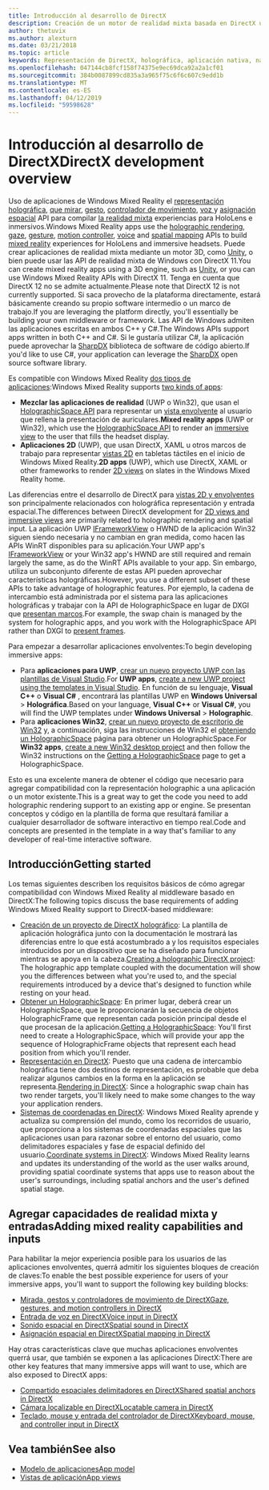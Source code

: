```yaml
---
title: Introducción al desarrollo de DirectX
description: Creación de un motor de realidad mixta basada en DirectX utilizando directamente las API de Windows Mixed Reality.
author: thetuvix
ms.author: alexturn
ms.date: 03/21/2018
ms.topic: article
keywords: Representación de DirectX, holográfica, aplicación nativa, nativo, WinRT, aplicación de WinRT, API, motor personalizado, de plataforma de middleware
ms.openlocfilehash: 047144cb8fcf158f74375e9ec69dca92a2a1cf01
ms.sourcegitcommit: 384b0087899cd835a3a965f75c6f6c607c9edd1b
ms.translationtype: MT
ms.contentlocale: es-ES
ms.lasthandoff: 04/12/2019
ms.locfileid: "59598628"
---
```

# <a name="directx-development-overview"></a><span data-ttu-id="b9c7c-104">Introducción al desarrollo de DirectX</span><span class="sxs-lookup"><span data-stu-id="b9c7c-104">DirectX development overview</span></span>

<span data-ttu-id="b9c7c-105">Uso de aplicaciones de Windows Mixed Reality el [representación holográfica](rendering.md), [que mirar](gaze.md), [gesto](gestures.md), [controlador de movimiento](motion-controllers.md), [voz ](voice-input.md) y [asignación espacial](spatial-mapping.md) API para compilar [la realidad mixta](mixed-reality.md) experiencias para HoloLens e inmersivos.</span><span class="sxs-lookup"><span data-stu-id="b9c7c-105">Windows Mixed Reality apps use the [holographic rendering](rendering.md), [gaze](gaze.md), [gesture](gestures.md), [motion controller](motion-controllers.md), [voice](voice-input.md) and [spatial mapping](spatial-mapping.md) APIs to build [mixed reality](mixed-reality.md) experiences for HoloLens and immersive headsets.</span></span> <span data-ttu-id="b9c7c-106">Puede crear aplicaciones de realidad mixta mediante un motor 3D, como [Unity](unity-development-overview.md), o bien puede usar las API de realidad mixta de Windows con DirectX 11.</span><span class="sxs-lookup"><span data-stu-id="b9c7c-106">You can create mixed reality apps using a 3D engine, such as [Unity](unity-development-overview.md), or you can use Windows Mixed Reality APIs with DirectX 11.</span></span> <span data-ttu-id="b9c7c-107">Tenga en cuenta que DirectX 12 no se admite actualmente.</span><span class="sxs-lookup"><span data-stu-id="b9c7c-107">Please note that DirectX 12 is not currently supported.</span></span> <span data-ttu-id="b9c7c-108">Si saca provecho de la plataforma directamente, estará básicamente creando su propio software intermedio o un marco de trabajo.</span><span class="sxs-lookup"><span data-stu-id="b9c7c-108">If you are leveraging the platform directly, you'll essentially be building your own middleware or framework.</span></span> <span data-ttu-id="b9c7c-109">Las API de Windows admiten las aplicaciones escritas en ambos C++ y C#.</span><span class="sxs-lookup"><span data-stu-id="b9c7c-109">The Windows APIs support apps written in both C++ and C#.</span></span> <span data-ttu-id="b9c7c-110">Si le gustaría utilizar C#, la aplicación puede aprovechar la [SharpDX](http://sharpdx.org/) biblioteca de software de código abierto.</span><span class="sxs-lookup"><span data-stu-id="b9c7c-110">If you'd like to use C#, your application can leverage the [SharpDX](http://sharpdx.org/) open source software library.</span></span>

<span data-ttu-id="b9c7c-111">Es compatible con Windows Mixed Reality [dos tipos de aplicaciones](app-views.md):</span><span class="sxs-lookup"><span data-stu-id="b9c7c-111">Windows Mixed Reality supports [two kinds of apps](app-views.md):</span></span>
* <span data-ttu-id="b9c7c-112">**Mezclar las aplicaciones de realidad** (UWP o Win32), que usan el [HolographicSpace API](getting-a-holographicspace.md) para representar un [vista envolvente](app-views.md) al usuario que rellena la presentación de auriculares.</span><span class="sxs-lookup"><span data-stu-id="b9c7c-112">**Mixed reality apps** (UWP or Win32), which use the [HolographicSpace API](getting-a-holographicspace.md) to render an [immersive view](app-views.md) to the user that fills the headset display.</span></span>
* <span data-ttu-id="b9c7c-113">**Aplicaciones 2D** (UWP), que usan DirectX, XAML u otros marcos de trabajo para representar [vistas 2D](app-views.md#2d-views) en tabletas táctiles en el inicio de Windows Mixed Reality.</span><span class="sxs-lookup"><span data-stu-id="b9c7c-113">**2D apps** (UWP), which use DirectX, XAML or other frameworks to render [2D views](app-views.md#2d-views) on slates in the Windows Mixed Reality home.</span></span>

<span data-ttu-id="b9c7c-114">Las diferencias entre el desarrollo de DirectX para [vistas 2D y envolventes](app-views.md) son principalmente relacionados con holográfica representación y entrada espacial.</span><span class="sxs-lookup"><span data-stu-id="b9c7c-114">The differences between DirectX development for [2D views and immersive views](app-views.md) are primarily related to holographic rendering and spatial input.</span></span> <span data-ttu-id="b9c7c-115">La aplicación UWP [IFrameworkView](https://msdn.microsoft.com/library/windows/apps/windows.applicationmodel.core.iframeworkview.aspx) o HWND de la aplicación Win32 siguen siendo necesaria y no cambian en gran medida, como hacen las APIs WinRT disponibles para su aplicación.</span><span class="sxs-lookup"><span data-stu-id="b9c7c-115">Your UWP app's [IFrameworkView](https://msdn.microsoft.com/library/windows/apps/windows.applicationmodel.core.iframeworkview.aspx) or your Win32 app's HWND are still required and remain largely the same, as do the WinRT APIs available to your app.</span></span> <span data-ttu-id="b9c7c-116">Sin embargo, utiliza un subconjunto diferente de estas API pueden aprovechar características holográficas.</span><span class="sxs-lookup"><span data-stu-id="b9c7c-116">However, you use a different subset of these APIs to take advantage of holographic features.</span></span> <span data-ttu-id="b9c7c-117">Por ejemplo, la cadena de intercambio está administrada por el sistema para las aplicaciones holográficas y trabajar con la API de HolographicSpace en lugar de DXGI que [presentan marcos](rendering-in-directx.md).</span><span class="sxs-lookup"><span data-stu-id="b9c7c-117">For example, the swap chain is managed by the system for holographic apps, and you work with the HolographicSpace API rather than DXGI to [present frames](rendering-in-directx.md).</span></span>

<span data-ttu-id="b9c7c-118">Para empezar a desarrollar aplicaciones envolventes:</span><span class="sxs-lookup"><span data-stu-id="b9c7c-118">To begin developing immersive apps:</span></span>
* <span data-ttu-id="b9c7c-119">Para **aplicaciones para UWP**, [crear un nuevo proyecto UWP con las plantillas de Visual Studio](creating-a-holographic-directx-project.md).</span><span class="sxs-lookup"><span data-stu-id="b9c7c-119">For **UWP apps**, [create a new UWP project using the templates in Visual Studio](creating-a-holographic-directx-project.md).</span></span> <span data-ttu-id="b9c7c-120">En función de su lenguaje, **Visual C++**  o **Visual C#** , encontrará las plantillas UWP en **Windows Universal**  >   **Holográfica**.</span><span class="sxs-lookup"><span data-stu-id="b9c7c-120">Based on your language, **Visual C++** or **Visual C#**, you will find the UWP templates under **Windows Universal** > **Holographic**.</span></span>
* <span data-ttu-id="b9c7c-121">Para **aplicaciones Win32**, [crear un nuevo proyecto de escritorio de Win32](creating-a-holographic-directx-project.md#creating-a-win32-project) y, a continuación, siga las instrucciones de Win32 el [obteniendo un HolographicSpace](getting-a-holographicspace.md) página para obtener un HolographicSpace.</span><span class="sxs-lookup"><span data-stu-id="b9c7c-121">For **Win32 apps**, [create a new Win32 desktop project](creating-a-holographic-directx-project.md#creating-a-win32-project) and then follow the Win32 instructions on the [Getting a HolographicSpace](getting-a-holographicspace.md) page to get a HolographicSpace.</span></span>

<span data-ttu-id="b9c7c-122">Esto es una excelente manera de obtener el código que necesario para agregar compatibilidad con la representación holographic a una aplicación o un motor existente.</span><span class="sxs-lookup"><span data-stu-id="b9c7c-122">This is a great way to get the code you need to add holographic rendering support to an existing app or engine.</span></span> <span data-ttu-id="b9c7c-123">Se presentan conceptos y código en la plantilla de forma que resultará familiar a cualquier desarrollador de software interactivo en tiempo real.</span><span class="sxs-lookup"><span data-stu-id="b9c7c-123">Code and concepts are presented in the template in a way that's familiar to any developer of real-time interactive software.</span></span>

## <a name="getting-started"></a><span data-ttu-id="b9c7c-124">Introducción</span><span class="sxs-lookup"><span data-stu-id="b9c7c-124">Getting started</span></span>

<span data-ttu-id="b9c7c-125">Los temas siguientes describen los requisitos básicos de cómo agregar compatibilidad con Windows Mixed Reality al middleware basado en DirectX:</span><span class="sxs-lookup"><span data-stu-id="b9c7c-125">The following topics discuss the base requirements of adding Windows Mixed Reality support to DirectX-based middleware:</span></span>
* <span data-ttu-id="b9c7c-126">[Creación de un proyecto de DirectX holográfico](creating-a-holographic-directx-project.md): La plantilla de aplicación holográfica junto con la documentación le mostrará las diferencias entre lo que está acostumbrado a y los requisitos especiales introducidos por un dispositivo que se ha diseñado para funcionar mientras se apoya en la cabeza.</span><span class="sxs-lookup"><span data-stu-id="b9c7c-126">[Creating a holographic DirectX project](creating-a-holographic-directx-project.md): The holographic app template coupled with the documentation will show you the differences between what you're used to, and the special requirements introduced by a device that's designed to function while resting on your head.</span></span>
* <span data-ttu-id="b9c7c-127">[Obtener un HolographicSpace](getting-a-holographicspace.md): En primer lugar, deberá crear un HolographicSpace, que le proporcionarán la secuencia de objetos HolographicFrame que representan cada posición principal desde el que procesan de la aplicación.</span><span class="sxs-lookup"><span data-stu-id="b9c7c-127">[Getting a HolographicSpace](getting-a-holographicspace.md): You'll first need to create a HolographicSpace, which will provide your app the sequence of HolographicFrame objects that represent each head position from which you'll render.</span></span>
* <span data-ttu-id="b9c7c-128">[Representación en DirectX](rendering-in-directx.md): Puesto que una cadena de intercambio holográfica tiene dos destinos de representación, es probable que deba realizar algunos cambios en la forma en la aplicación se representa.</span><span class="sxs-lookup"><span data-stu-id="b9c7c-128">[Rendering in DirectX](rendering-in-directx.md): Since a holographic swap chain has two render targets, you'll likely need to make some changes to the way your application renders.</span></span>
* <span data-ttu-id="b9c7c-129">[Sistemas de coordenadas en DirectX](coordinate-systems-in-directx.md): Windows Mixed Reality aprende y actualiza su comprensión del mundo, como los recorridos de usuario, que proporciona a los sistemas de coordenadas espaciales que las aplicaciones usan para razonar sobre el entorno del usuario, como delimitadores espaciales y fase de espacial definido del usuario.</span><span class="sxs-lookup"><span data-stu-id="b9c7c-129">[Coordinate systems in DirectX](coordinate-systems-in-directx.md): Windows Mixed Reality learns and updates its understanding of the world as the user walks around, providing spatial coordinate systems that apps use to reason about the user's surroundings, including spatial anchors and the user's defined spatial stage.</span></span>

## <a name="adding-mixed-reality-capabilities-and-inputs"></a><span data-ttu-id="b9c7c-130">Agregar capacidades de realidad mixta y entradas</span><span class="sxs-lookup"><span data-stu-id="b9c7c-130">Adding mixed reality capabilities and inputs</span></span>

<span data-ttu-id="b9c7c-131">Para habilitar la mejor experiencia posible para los usuarios de las aplicaciones envolventes, querrá admitir los siguientes bloques de creación de claves:</span><span class="sxs-lookup"><span data-stu-id="b9c7c-131">To enable the best possible experience for users of your immersive apps, you'll want to support the following key building blocks:</span></span>
* [<span data-ttu-id="b9c7c-132">Mirada, gestos y controladores de movimiento de DirectX</span><span class="sxs-lookup"><span data-stu-id="b9c7c-132">Gaze, gestures, and motion controllers in DirectX</span></span>](gaze,-gestures,-and-motion-controllers-in-directx.md)
* [<span data-ttu-id="b9c7c-133">Entrada de voz en DirectX</span><span class="sxs-lookup"><span data-stu-id="b9c7c-133">Voice input in DirectX</span></span>](voice-input-in-directx.md)
* [<span data-ttu-id="b9c7c-134">Sonido espacial en DirectX</span><span class="sxs-lookup"><span data-stu-id="b9c7c-134">Spatial sound in DirectX</span></span>](spatial-sound-in-directx.md)
* [<span data-ttu-id="b9c7c-135">Asignación espacial en DirectX</span><span class="sxs-lookup"><span data-stu-id="b9c7c-135">Spatial mapping in DirectX</span></span>](spatial-mapping-in-directx.md)

<span data-ttu-id="b9c7c-136">Hay otras características clave que muchas aplicaciones envolventes querrá usar, que también se exponen a las aplicaciones DirectX:</span><span class="sxs-lookup"><span data-stu-id="b9c7c-136">There are other key features that many immersive apps will want to use, which are also exposed to DirectX apps:</span></span>
* [<span data-ttu-id="b9c7c-137">Compartido espaciales delimitadores en DirectX</span><span class="sxs-lookup"><span data-stu-id="b9c7c-137">Shared spatial anchors in DirectX</span></span>](shared-spatial-anchors-in-directx.md)
* [<span data-ttu-id="b9c7c-138">Cámara localizable en DirectX</span><span class="sxs-lookup"><span data-stu-id="b9c7c-138">Locatable camera in DirectX</span></span>](locatable-camera-in-directx.md)
* [<span data-ttu-id="b9c7c-139">Teclado, mouse y entrada del controlador de DirectX</span><span class="sxs-lookup"><span data-stu-id="b9c7c-139">Keyboard, mouse, and controller input in DirectX</span></span>](keyboard,-mouse,-and-controller-input-in-directx.md)

## <a name="see-also"></a><span data-ttu-id="b9c7c-140">Vea también</span><span class="sxs-lookup"><span data-stu-id="b9c7c-140">See also</span></span>
* [<span data-ttu-id="b9c7c-141">Modelo de aplicaciones</span><span class="sxs-lookup"><span data-stu-id="b9c7c-141">App model</span></span>](app-model.md)
* [<span data-ttu-id="b9c7c-142">Vistas de aplicación</span><span class="sxs-lookup"><span data-stu-id="b9c7c-142">App views</span></span>](app-views.md)
